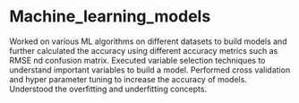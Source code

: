 # Machine_learning_models


Worked on various ML algorithms on different datasets to build models and further calculated the accuracy using different accuracy metrics such as RMSE nd confusion matrix. 
Executed variable selection techniques to understand important variables to build a model.
Performed cross validation and hyper parameter tuning to increase the accuracy of models.
Understood the overfitting and underfitting concepts.
